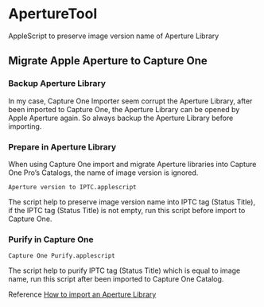 # ApertureTool
AppleScript to preserve image version name of Aperture Library

## Migrate Apple Aperture to Capture One

### Backup Aperture Library

In my case, Capture One Importer seem corrupt the Aperture Library, after been imported to Capture One, the Aperture Library can be opened by Apple Aperture again. So always backup the Aperture Library before importing.

### Prepare in Aperture Library

When using Capture One import and migrate Aperture libraries into Capture One Pro’s Catalogs, the name of image version is ignored.

```
Aperture version to IPTC.applescript
```

The script help to preserve image version name into IPTC tag (Status Title), if the IPTC tag (Status Title) is not empty, run this script before import to Capture One.

### Purify in Capture One

```
Capture One Purify.applescript
```

The script help to purify IPTC tag (Status Title) which is equal to image name, run this script after been imported to Capture One Catalog.

Reference [How to import an Aperture Library][1]

[1]: https://support.captureone.com/hc/en-us/articles/360008801138-How-to-import-an-Aperture-Library